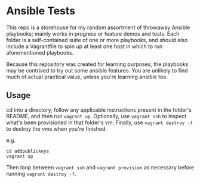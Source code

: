 # Ansible Tests

This repo is a storehouse for my random assortment of throwaway Ansible playbooks; mainly
works in progress or feature demos and tests. Each folder is a self-contained
suite of one or more playbooks, and should also include a Vagrantfile to spin
up at least one host in which to run aforementioned playbooks.

Because this repository was created for learning purposes, the playbooks may
be contrived to try out some ansible features. You are unlikely to find much
of actual practical value, unless you're learning ansible too.

## Usage

cd into a directory, follow any applicable instructions present in the
folder's README, and then run `vagrant up`. Optionally, use `vagrant ssh` to
inspect what's been provisioned in that folder's vm. Finally, use `vagrant
destroy -f` to destroy the vms when you're finished.

e.g.

    cd addpublickeys
    vagrant up

Then loop between `vagrant ssh` and `vagrant provision` as necessary before
running `vagrant destroy -f`.
